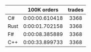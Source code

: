 ||100K orders|trades|
-|:-:|:-:|
|C#|0:00:00.610418|3368|
|Rust|0:00:01.702158|3368|
|F#|0:00:08.385889|3368|
|C++|0:00:33.899733|3368|


